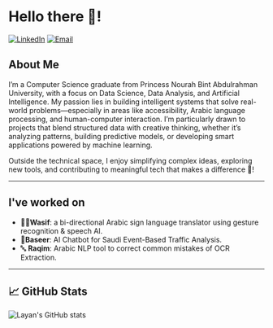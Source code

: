 <!-- Layan's README.md -->

# Hello there 👋!

[![LinkedIn](https://img.shields.io/badge/LinkedIn-0077B5?style=for-the-badge&logo=linkedin&logoColor=white)](https://www.linkedin.com/in/layan-almegbil)
[![Email](https://img.shields.io/badge/-Email-grey?logo=gmail&logoColor=white&style=for-the-badge)](mailto:almegbil.layan@gmail.com)

## About Me

I’m a Computer Science graduate from Princess Nourah Bint Abdulrahman University, with a focus on Data Science, Data Analysis, and Artificial Intelligence. 
My passion lies in building intelligent systems that solve real-world problems—especially in areas like accessibility, Arabic language processing, and human-computer interaction.
I’m particularly drawn to projects that blend structured data with creative thinking, whether it’s analyzing patterns, building predictive models, or developing smart applications powered by machine learning.

Outside the technical space, I enjoy simplifying complex ideas, exploring new tools, and contributing to meaningful tech that makes a difference 🧠!

---

## I've worked on

- 🦻🏻**Wasif**: a bi-directional Arabic sign language translator using gesture recognition & speech AI.
- 🚦**Baseer**: AI Chatbot for Saudi Event-Based Traffic Analysis.
- 🔤 **Raqim**: Arabic NLP tool to correct common mistakes of OCR Extraction.

---

## 📈 GitHub Stats

![Layan's GitHub stats](https://github-readme-stats.vercel.app/api?username=yourusername&show_icons=true&theme=tokyonight)

